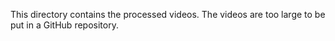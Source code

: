 This directory contains the processed videos. The videos are too large to be put in a GitHub repository.
